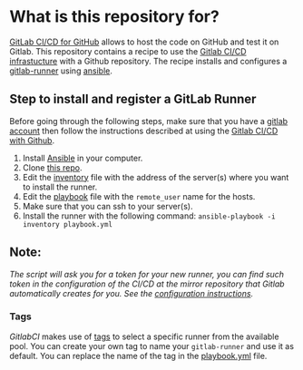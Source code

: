 # What is this repository for?
[GitLab CI/CD for GitHub](https://about.gitlab.com/solutions/github/) allows to host the code on GitHub and test it on Gitlab. This repository contains a recipe to use the [Gitlab CI/CD infrastucture](https://docs.gitlab.com/ee/ci/README.html) with a Github repository. The recipe installs and configures a [gitlab-runner](https://docs.gitlab.com/runner/) using [ansible](https://www.ansible.com/).

## Step to install and register a GitLab Runner
Before going through the following steps, make sure that you have a [gitlab account](https://about.gitlab.com/) then follow the instructions described at using the [Gitlab CI/CD with Github](https://docs.gitlab.com/ee/ci/ci_cd_for_external_repos/github_integration.html).

1. Install [Ansible](https://docs.ansible.com/ansible/latest/installation_guide/intro_installation.html) in your computer.
2. Clone [this repo](https://github.com/NLESC-JCER/gitlab_runner).
3. Edit the [inventory](https://docs.ansible.com/ansible/latest/user_guide/intro_inventory.html) file with the address of the server(s) where you want to install the runner.
4. Edit the [playbook](https://docs.ansible.com/ansible/latest/user_guide/playbooks.html) file with the `remote_user` name for the hosts.
5. Make sure that you can ssh to your server(s).
6. Install the runner with the following command:
   ``ansible-playbook -i inventory playbook.yml``

## Note:
*The script will ask you for a token for your new runner, you can find such token in the configuration of the CI/CD at the mirror repository that Gitlab automatically creates for you. See the [configuration instructions](https://docs.gitlab.com/ee/ci/runners/#registering-a-specific-runner-with-a-project-registration-token).*

### Tags
*GitlabCI* makes use of [tags](https://docs.gitlab.com/ee/ci/yaml/#tags) to select a specific runner from the available pool. You can create your own tag to name your `gitlab-runner` and use it as default. You can replace the name of the tag in the [playbook.yml](https://github.com/NLESC-JCER/gitlab_runner/blob/master/playbook.yml) file.
